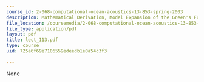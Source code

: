 ```yaml
---
course_id: 2-068-computational-ocean-acoustics-13-853-spring-2003
description: Mathematical Derivation, Model Expansion of the Green's Function
file_location: /coursemedia/2-068-computational-ocean-acoustics-13-853-spring-2003/725a6f69e7106559edeedb1e0a54c3f3_lect_113.pdf
file_type: application/pdf
layout: pdf
title: lect_113.pdf
type: course
uid: 725a6f69e7106559edeedb1e0a54c3f3

---
```

None